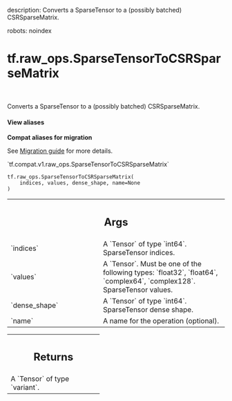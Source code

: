 description: Converts a SparseTensor to a (possibly batched) CSRSparseMatrix.

robots: noindex

# tf.raw_ops.SparseTensorToCSRSparseMatrix

<!-- Insert buttons and diff -->

<table class="tfo-notebook-buttons tfo-api nocontent" align="left">

</table>



Converts a SparseTensor to a (possibly batched) CSRSparseMatrix.

<section class="expandable">
  <h4 class="showalways">View aliases</h4>
  <p>
<b>Compat aliases for migration</b>
<p>See
<a href="https://www.tensorflow.org/guide/migrate">Migration guide</a> for
more details.</p>
<p>`tf.compat.v1.raw_ops.SparseTensorToCSRSparseMatrix`</p>
</p>
</section>

<pre class="devsite-click-to-copy prettyprint lang-py tfo-signature-link">
<code>tf.raw_ops.SparseTensorToCSRSparseMatrix(
    indices, values, dense_shape, name=None
)
</code></pre>



<!-- Placeholder for "Used in" -->


<!-- Tabular view -->
 <table class="responsive fixed orange">
<colgroup><col width="214px"><col></colgroup>
<tr><th colspan="2"><h2 class="add-link">Args</h2></th></tr>

<tr>
<td>
`indices`
</td>
<td>
A `Tensor` of type `int64`. SparseTensor indices.
</td>
</tr><tr>
<td>
`values`
</td>
<td>
A `Tensor`. Must be one of the following types: `float32`, `float64`, `complex64`, `complex128`.
SparseTensor values.
</td>
</tr><tr>
<td>
`dense_shape`
</td>
<td>
A `Tensor` of type `int64`. SparseTensor dense shape.
</td>
</tr><tr>
<td>
`name`
</td>
<td>
A name for the operation (optional).
</td>
</tr>
</table>



<!-- Tabular view -->
 <table class="responsive fixed orange">
<colgroup><col width="214px"><col></colgroup>
<tr><th colspan="2"><h2 class="add-link">Returns</h2></th></tr>
<tr class="alt">
<td colspan="2">
A `Tensor` of type `variant`.
</td>
</tr>

</table>

